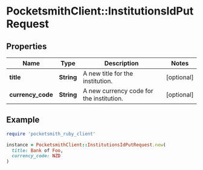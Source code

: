 # PocketsmithClient::InstitutionsIdPutRequest

## Properties

| Name | Type | Description | Notes |
| ---- | ---- | ----------- | ----- |
| **title** | **String** | A new title for the institution. | [optional] |
| **currency_code** | **String** | A new currency code for the institution. | [optional] |

## Example

```ruby
require 'pocketsmith_ruby_client'

instance = PocketsmithClient::InstitutionsIdPutRequest.new(
  title: Bank of Foo,
  currency_code: NZD
)
```


